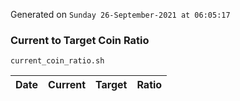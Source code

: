 Generated on `Sunday 26-September-2021 at 06:05:17`

### Current to Target Coin Ratio
`current_coin_ratio.sh`

Date|Current|Target|Ratio
---|---|---|---
